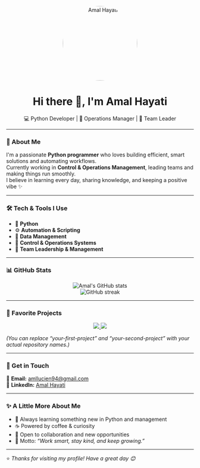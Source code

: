 <!-- Header -->
<p align="center">
  <!-- You can replace this image later with your personal photo -->
  <img src="https://via.placeholder.com/200" width="200" style="border-radius: 50%;" alt="Amal Hayati" />
</p>

<h1 align="center">Hi there 👋, I'm Amal Hayati</h1>

<p align="center">
  💻 Python Developer | 🧠 Operations Manager | 🌟 Team Leader  
</p>

---

### 🌸 About Me
I'm a passionate **Python programmer** who loves building efficient, smart solutions and automating workflows.  
Currently working in **Control & Operations Management**, leading teams and making things run smoothly.  
I believe in learning every day, sharing knowledge, and keeping a positive vibe ✨  

---

### 🛠️ Tech & Tools I Use
- 🐍 **Python**
- ⚙️ **Automation & Scripting**
- 🧩 **Data Management**
- 💼 **Control & Operations Systems**
- 👥 **Team Leadership & Management**

---

### 📊 GitHub Stats
<p align="center">
  <img src="https://github-readme-stats.vercel.app/api?username=amllucien&show_icons=true&theme=tokyonight" alt="Amal's GitHub stats" />
  <br/>
  <img src="https://github-readme-streak-stats.herokuapp.com/?user=amllucien&theme=tokyonight" alt="GitHub streak" />
</p>

---

### 💎 Favorite Projects
<p align="center">
  <a href="https://github.com/amllucien/your-first-project">
    <img src="https://github-readme-stats.vercel.app/api/pin/?username=amllucien&repo=your-first-project&theme=tokyonight" />
  </a>
  <a href="https://github.com/amllucien/your-second-project">
    <img src="https://github-readme-stats.vercel.app/api/pin/?username=amllucien&repo=your-second-project&theme=tokyonight" />
  </a>
</p>

*(You can replace “your-first-project” and “your-second-project” with your actual repository names.)*

---

### 💌 Get in Touch
📧 **Email:** [amllucien94@gmail.com](mailto:amllucien94@gmail.com)  
🔗 **LinkedIn:** [Amal Hayati](https://www.linkedin.com/in/Amal-Hayati)

---

### ✨ A Little More About Me
- 🌱 Always learning something new in Python and management  
- ☕ Powered by coffee & curiosity  
- 💬 Open to collaboration and new opportunities  
- 🎯 Motto: *“Work smart, stay kind, and keep growing.”*

---

⭐️ *Thanks for visiting my profile! Have a great day 😊*
